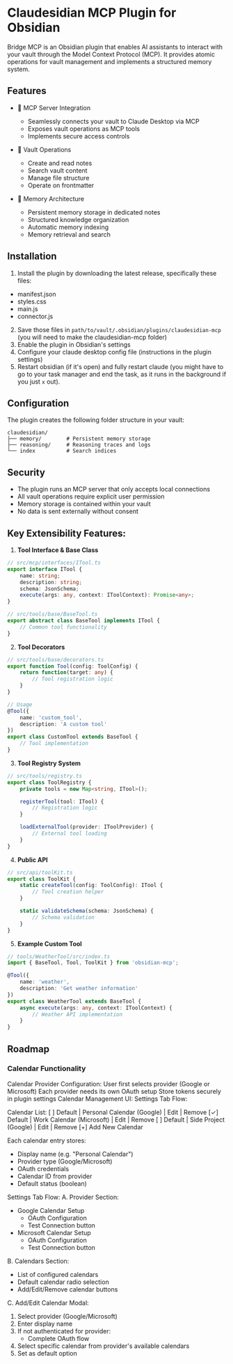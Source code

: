 # Claudesidian MCP Plugin for Obsidian

Bridge MCP is an Obsidian plugin that enables AI assistants to interact with your vault through the Model Context Protocol (MCP). It provides atomic operations for vault management and implements a structured memory system.

## Features

- 🔌 MCP Server Integration
  - Seamlessly connects your vault to Claude Desktop via MCP
  - Exposes vault operations as MCP tools
  - Implements secure access controls

- 📝 Vault Operations
  - Create and read notes
  - Search vault content
  - Manage file structure
  - Operate on frontmatter

- 🧠 Memory Architecture
  - Persistent memory storage in dedicated notes
  - Structured knowledge organization
  - Automatic memory indexing
  - Memory retrieval and search

## Installation

1. Install the plugin by downloading the latest release, specifically these files:
  - manifest.json
  - styles.css
  - main.js
  - connector.js
2. Save those files in `path/to/vault/.obsidian/plugins/claudesidian-mcp` (you will need to make the claudesidian-mcp folder)
3. Enable the plugin in Obsidian's settings
4. Configure your claude desktop config file (instructions in the plugin settings)
5. Restart obsidian (if it's open) and fully restart claude (you might have to go to your task manager and end the task, as it runs in the background if you just `x` out).

## Configuration

The plugin creates the following folder structure in your vault:

```
claudesidian/
├── memory/        # Persistent memory storage
├── reasoning/     # Reasoning traces and logs
└── index          # Search indices
```

## Security

- The plugin runs an MCP server that only accepts local connections
- All vault operations require explicit user permission
- Memory storage is contained within your vault
- No data is sent externally without consent

## Key Extensibility Features:

1. **Tool Interface & Base Class**
```typescript
// src/mcp/interfaces/ITool.ts
export interface ITool {
    name: string;
    description: string;
    schema: JsonSchema;
    execute(args: any, context: IToolContext): Promise<any>;
}

// src/tools/base/BaseTool.ts
export abstract class BaseTool implements ITool {
    // Common tool functionality
}
```

2. **Tool Decorators**
```typescript
// src/tools/base/decorators.ts
export function Tool(config: ToolConfig) {
    return function(target: any) {
        // Tool registration logic
    }
}

// Usage
@Tool({
    name: 'custom_tool',
    description: 'A custom tool'
})
export class CustomTool extends BaseTool {
    // Tool implementation
}
```

3. **Tool Registry System**
```typescript
// src/tools/registry.ts
export class ToolRegistry {
    private tools = new Map<string, ITool>();

    registerTool(tool: ITool) {
        // Registration logic
    }

    loadExternalTool(provider: IToolProvider) {
        // External tool loading
    }
}
```

4. **Public API**
```typescript
// src/api/toolKit.ts
export class ToolKit {
    static createTool(config: ToolConfig): ITool {
        // Tool creation helper
    }

    static validateSchema(schema: JsonSchema) {
        // Schema validation
    }
}
```

5. **Example Custom Tool**
```typescript
// tools/WeatherTool/src/index.ts
import { BaseTool, Tool, ToolKit } from 'obsidian-mcp';

@Tool({
    name: 'weather',
    description: 'Get weather information'
})
export class WeatherTool extends BaseTool {
    async execute(args: any, context: IToolContext) {
        // Weather API implementation
    }
}
```

## Roadmap

### Calendar Functionality

Calendar Provider Configuration:
User first selects provider (Google or Microsoft)
Each provider needs its own OAuth setup
Store tokens securely in plugin settings
Calendar Management UI:
Settings Tab Flow:

Calendar List:
[ ] Default | Personal Calendar (Google) | Edit | Remove
[✓] Default | Work Calendar (Microsoft) | Edit | Remove
[ ] Default | Side Project (Google) | Edit | Remove
[+] Add New Calendar

Each calendar entry stores:
- Display name (e.g. "Personal Calendar")
- Provider type (Google/Microsoft)
- OAuth credentials
- Calendar ID from provider
- Default status (boolean)

Settings Tab Flow:
A. Provider Section:
   - Google Calendar Setup
     - OAuth Configuration
     - Test Connection button
   - Microsoft Calendar Setup  
     - OAuth Configuration
     - Test Connection button

B. Calendars Section:
   - List of configured calendars
   - Default calendar radio selection
   - Add/Edit/Remove calendar buttons
   
C. Add/Edit Calendar Modal:
   1. Select provider (Google/Microsoft)
   2. Enter display name
   3. If not authenticated for provider:
      - Complete OAuth flow
   4. Select specific calendar from provider's available calendars
   5. Set as default option